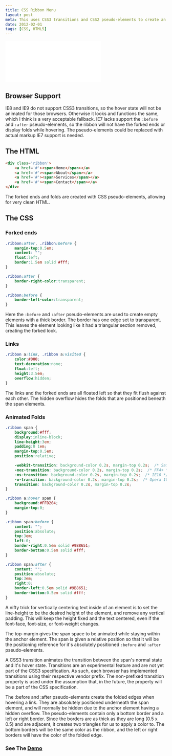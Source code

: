 ```yaml
---
title: CSS Ribbon Menu
layout: post
meta: This uses CSS3 transitions and CSS2 pseudo-elements to create an animated navigation ribbon with minimal markup.
date: 2012-02-01
tags: [CSS, HTML5]
---
```


<iframe class='demo' src='/demo/ribbon.html?reload=3' style='height:130px' frameborder='0'></iframe>

## Browser Support

IE8 and IE9 do not support CSS3 transitions, so the hover state will not be animated for those browsers.  Otherwise it looks and functions the same, which I think is a very acceptable fallback.  IE7 lacks support the `:before` and `:after` pseudo-elements, so the ribbon will not have the forked ends or display folds while hovering.  The pseudo-elements could be replaced with actual markup IE7 support is needed.

## The HTML

````html
<div class='ribbon'>
	<a href='#'><span>Home</span></a>
	<a href='#'><span>About</span></a>
	<a href='#'><span>Services</span></a>
	<a href='#'><span>Contact</span></a>
</div>
````

The forked ends and folds are created with CSS pseudo-elements, allowing for very clean HTML.

## The CSS

### Forked ends

````css
.ribbon:after, .ribbon:before {
	margin-top:0.5em;
	content: "";
	float:left;
	border:1.5em solid #fff;
}

.ribbon:after {
	border-right-color:transparent;
}

.ribbon:before {
	border-left-color:transparent;
}
````

Here the `:before` and `:after` pseudo-elements are used to create empty elements with a thick border. The border has one edge set to transparent.  This leaves the element looking like it had a triangular section removed, creating the forked look.

### Links

````css
.ribbon a:link, .ribbon a:visited { 
	color:#000;
	text-decoration:none;
	float:left;
	height:3.5em;
	overflow:hidden;
}
````

The links and the forked ends are all floated left so that they fit flush against each other.  The hidden overflow hides the folds that are positioned beneath the span elements.

### Animated Folds

````css
.ribbon span {
	background:#fff;
	display:inline-block;
	line-height:3em;
	padding:0 1em;
	margin-top:0.5em;
	position:relative;

	-webkit-transition: background-color 0.2s, margin-top 0.2s;  /* Saf3.2+, Chrome */
	-moz-transition: background-color 0.2s, margin-top 0.2s;  /* FF4+ */
	-ms-transition: background-color 0.2s, margin-top 0.2s;  /* IE10 */
	-o-transition: background-color 0.2s, margin-top 0.2s;  /* Opera 10.5+ */
	transition: background-color 0.2s, margin-top 0.2s;
}

.ribbon a:hover span {
	background:#FFD204;
	margin-top:0;
}

.ribbon span:before {
	content: "";
	position:absolute;
	top:3em;
	left:0;
	border-right:0.5em solid #9B8651;
	border-bottom:0.5em solid #fff;
}

.ribbon span:after {
	content: "";
	position:absolute;
	top:3em;
	right:0;
	border-left:0.5em solid #9B8651;
	border-bottom:0.5em solid #fff;
}
````

A nifty trick for vertically centering text inside of an element is to set the line-height to be the desired height of the element, and remove any vertical padding. This will keep the height fixed and the text centered, even if the font-face, font-size, or font-weight changes.

The top-margin gives the span space to be animated while staying within the anchor element. The span is given a relative position so that it will be the positioning reference for it's absolutely positioned `:before` and `:after` pseudo-elements.

A CSS3 transition animates the transition between the span's normal state and it's hover state. Transitions are an experimental feature and are not yet part of the CSS3 specification.  As such, each browser has implemented transitions using their respective vendor prefix. The non-prefixed transition property is used under the assumption that, in the future, the property will be a part of the CSS specification.

The :before and :after pseudo-elements create the folded edges when hovering a link.  They are absolutely positioned underneath the span element, and will normally be hidden due to the anchor element having a hidden overflow.  The pseudo-elements contain only a bottom border and a left or right border. Since the borders are as thick as they are long (0.5 x 0.5) and are adjacent, it creates two triangles for us to apply a color to.  The bottom borders will be the same color as the ribbon, and the left or right borders will have the color of the folded edge.

### See The [Demo](/demo/ribbon.html)